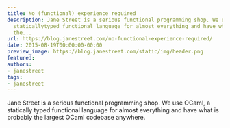 ```yaml
---
title: No (functional) experience required
description: Jane Street is a serious functional programming shop. We use OCaml, a
  staticallytyped functional language for almost everything and have what is probably
  the...
url: https://blog.janestreet.com/no-functional-experience-required/
date: 2015-08-19T00:00:00-00:00
preview_image: https://blog.janestreet.com/static/img/header.png
featured:
authors:
- janestreet
tags:
- janestreet
---
```


<p>Jane Street is a serious functional programming shop. We use OCaml, a statically
typed functional language for almost everything and have what is probably the
largest OCaml codebase anywhere.</p>



